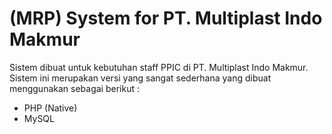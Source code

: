 # (MRP) System for PT. Multiplast Indo Makmur
Sistem dibuat untuk kebutuhan staff PPIC di PT. Multiplast Indo Makmur. </br>
Sistem ini merupakan versi yang sangat sederhana yang dibuat menggunakan sebagai berikut :
- PHP (Native)
- MySQL
